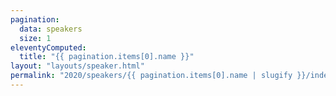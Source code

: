 ```yaml
---
pagination:
  data: speakers
  size: 1
eleventyComputed:
  title: "{{ pagination.items[0].name }}"
layout: "layouts/speaker.html"
permalink: "2020/speakers/{{ pagination.items[0].name | slugify }}/index.html"
---
```

